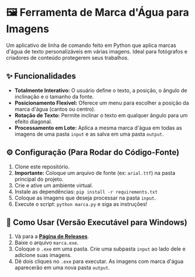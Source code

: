 # 🖼️ Ferramenta de Marca d'Água para Imagens

Um aplicativo de linha de comando feito em Python que aplica marcas d'água de texto personalizáveis em várias imagens. Ideal para fotógrafos e criadores de conteúdo protegerem seus trabalhos.

## ✨ Funcionalidades

- **Totalmente Interativo:** O usuário define o texto, a posição, o ângulo de inclinação e o tamanho da fonte.
- **Posicionamento Flexível:** Oferece um menu para escolher a posição da marca d'água (cantos ou centro).
- **Rotação de Texto:** Permite inclinar o texto em qualquer ângulo para um efeito diagonal.
- **Processamento em Lote:** Aplica a mesma marca d'água em todas as imagens de uma pasta `input` e as salva em uma pasta `output`.

## ⚙️ Configuração (Para Rodar do Código-Fonte)

1. Clone este repositório.
2. **Importante:** Coloque um arquivo de fonte (ex: `arial.ttf`) na pasta principal do projeto.
3. Crie e ative um ambiente virtual.
4. Instale as dependências: `pip install -r requirements.txt`
5. Coloque as imagens que deseja processar na pasta `input`.
6. Execute o script: `python marca.py` e siga as instruções!

## 🚀 Como Usar (Versão Executável para Windows)

1. Vá para a **[Página de Releases](LINK_DA_SUA_RELEASE_AQUI)**.
2. Baixe o arquivo `marca.exe`.
3. Coloque o `.exe` em uma pasta. Crie uma subpasta `input` ao lado dele e adicione suas imagens.
4. Dê dois cliques no `.exe` para executar. As imagens com marca d'água aparecerão em uma nova pasta `output`.
